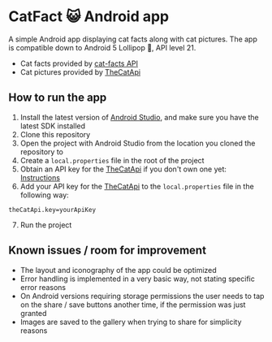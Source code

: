 # CatFact 😺 Android app

A simple Android app displaying cat facts along with cat pictures. The app is compatible down to Android 5 Lollipop 🍭, API level 21. 
- Cat facts provided by [cat-facts API](https://alexwohlbruck.github.io/cat-facts/)
- Cat pictures provided by [TheCatApi](https://docs.thecatapi.com/)

## How to run the app
1. Install the latest version of [Android Studio](https://developer.android.com/studio), and make sure you have the latest SDK installed
2. Clone this repository
3. Open the project with Android Studio from the location you cloned the repository to
4. Create a `local.properties` file in the root of the project
5. Obtain an API key for the [TheCatApi](https://docs.thecatapi.com/) if you don't own one yet: [Instructions](https://thecatapi.com/signup) 
6. Add your API key for the [TheCatApi](https://docs.thecatapi.com/) to the `local.properties` file in the following way:
```
theCatApi.key=yourApiKey
```
7. Run the project

## Known issues / room for improvement
- The layout and iconography of the app could be optimized
- Error handling is implemented in a very basic way, not stating specific error reasons
- On Android versions requiring storage permissions the user needs to tap on the share / save buttons another time, if the permission was just granted
- Images are saved to the gallery when trying to share for simplicity reasons